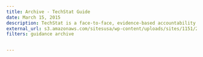 ```yaml
---
title: Archive - TechStat Guide
date: March 15, 2015
description: TechStat is a face-to-face, evidence-based accountability review of an IT investment. TechStat reduces wasteful spending by turning around troubled programs and terminating failed programs sooner.
external_url: s3.amazonaws.com/sitesusa/wp-content/uploads/sites/1151/2012/09/B-TechStat-Guide.docx
filters: guidance archive


---
```

